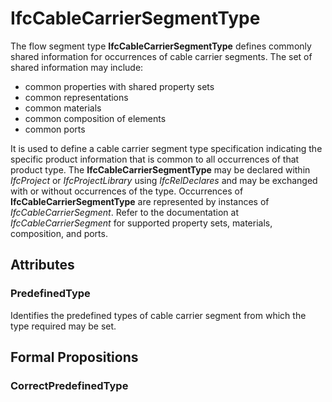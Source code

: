 # IfcCableCarrierSegmentType

The flow segment type **IfcCableCarrierSegmentType** defines commonly shared information for occurrences of cable carrier segments. The set of shared information may include:

* common properties with shared property sets
* common representations
* common materials
* common composition of elements
* common ports

It is used to define a cable carrier segment type specification indicating the specific product information that is common to all occurrences of that product type. The **IfcCableCarrierSegmentType** may be declared within _IfcProject_ or _IfcProjectLibrary_ using _IfcRelDeclares_ and may be exchanged with or without occurrences of the type. Occurrences of **IfcCableCarrierSegmentType** are represented by instances of _IfcCableCarrierSegment_. Refer to the documentation at _IfcCableCarrierSegment_ for supported property sets, materials, composition, and ports.

## Attributes

### PredefinedType
Identifies the predefined types of cable carrier segment from which the type required may be set.

## Formal Propositions

### CorrectPredefinedType

